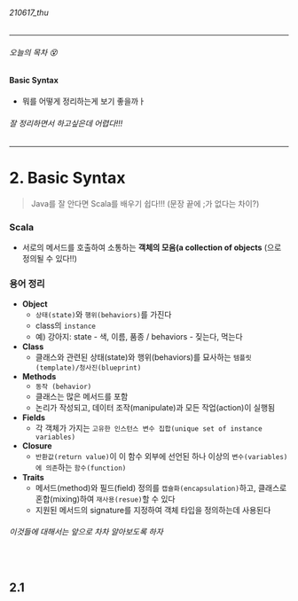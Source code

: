 ###### 210617_thu

<hr>



###### 오늘의 목차 :dizzy_face:

#### Basic Syntax

- 뭐를 어떻게 정리하는게 보기 좋을까ㅏ

###### 잘 정리하면서 하고싶은데 어렵다!!!

<hr>



# 2. Basic Syntax

> Java를 잘 안다면 Scala를 배우기 쉽다!!! (문장 끝에 ;가 없다는 차이?)

### Scala

- 서로의 메서드를 호출하여 소통하는 **객체의 모음(a collection of objects** (으로 정의될 수 있다!!)

### 용어 정리

- **Object**
  - `상태(state)`와 `행위(behaviors)`를 가진다
  - class의 `instance`
  - 예) 강아지: state - 색, 이름, 품종 / behaviors - 짖는다, 먹는다
- **Class**
  - 클래스와 관련된 상태(state)와 행위(behaviors)를 묘사하는 `템플릿(template)/청사진(blueprint)`
- **Methods**
  - `동작 (behavior)`
  - 클래스는 많은 메서드를 포함
  - 논리가 작성되고, 데이터 조작(manipulate)과 모든 작업(action)이 실행됨
- **Fields**
  - 각 객체가 가지는 `고유한 인스턴스 변수 집합(unique set of instance variables)`
- **Closure**
  - `반환값(return value)`이 이 함수 외부에 선언된 하나 이상의 `변수(variables)에 의존`하는 `함수(function)`
- **Traits**
  - 메서드(method)와 필드(field) 정의를 `캡슐화(encapsulation)`하고, 클래스로 혼합(mixing)하여 `재사용(resue)`할 수 있다 
  - 지원된 메서드의 signature를 지정하여 객체 타입을 정의하는데 사용된다

###### 이것들에 대해서는 앞으로 차차 알아보도록 하자

<br>

## 2.1 

